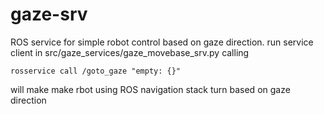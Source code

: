 # gaze-srv

ROS service for simple robot control based on gaze direction. run service client in src/gaze_services/gaze_movebase_srv.py
calling
```
rosservice call /goto_gaze "empty: {}" 
```
will make make rbot using ROS navigation stack turn based on gaze direction
